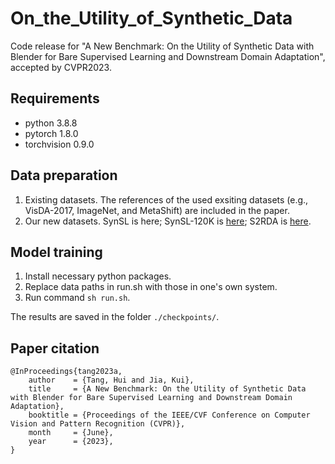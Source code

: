 # On_the_Utility_of_Synthetic_Data
Code release for "A New Benchmark: On the Utility of Synthetic Data with Blender for Bare Supervised Learning and Downstream Domain Adaptation", accepted by CVPR2023.

## Requirements
- python 3.8.8
- pytorch 1.8.0
- torchvision 0.9.0

## Data preparation
1. Existing datasets. The references of the used exsiting datasets (e.g., VisDA-2017, ImageNet, and MetaShift) are included in the paper.
2. Our new datasets. SynSL is here; SynSL-120K is [here](https://pan.baidu.com/s/10rbAZYQfST1ZhndjOpbDuQ?pwd=av1k); S2RDA is [here](https://pan.baidu.com/s/17C5lRDf7cpGR1kAVS2jS-Q?pwd=61tt).

## Model training
1. Install necessary python packages.
2. Replace data paths in run.sh with those in one's own system. 
3. Run command `sh run.sh`.

The results are saved in the folder `./checkpoints/`.

## Paper citation
```
@InProceedings{tang2023a,
    author    = {Tang, Hui and Jia, Kui},
    title     = {A New Benchmark: On the Utility of Synthetic Data with Blender for Bare Supervised Learning and Downstream Domain Adaptation},
    booktitle = {Proceedings of the IEEE/CVF Conference on Computer Vision and Pattern Recognition (CVPR)},
    month     = {June},
    year      = {2023},
}
```
